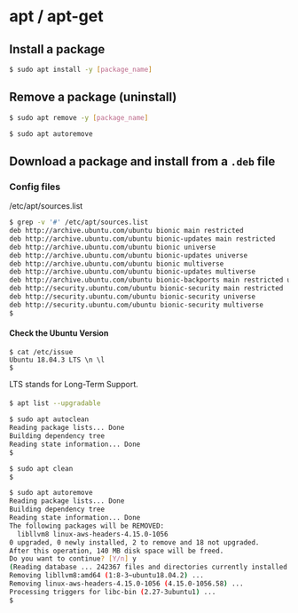 

# apt / apt-get

## Install a package
```bash
$ sudo apt install -y [package_name]
```
## Remove a package (uninstall) 
```bash
$ sudo apt remove -y [package_name]
```
```bash
$ sudo apt autoremove
```
## Download a package and install from a `.deb` file


### Config files
/etc/apt/sources.list
```bash
$ grep -v '#' /etc/apt/sources.list
deb http://archive.ubuntu.com/ubuntu bionic main restricted
deb http://archive.ubuntu.com/ubuntu bionic-updates main restricted
deb http://archive.ubuntu.com/ubuntu bionic universe
deb http://archive.ubuntu.com/ubuntu bionic-updates universe
deb http://archive.ubuntu.com/ubuntu bionic multiverse
deb http://archive.ubuntu.com/ubuntu bionic-updates multiverse
deb http://archive.ubuntu.com/ubuntu bionic-backports main restricted universe multiverse
deb http://security.ubuntu.com/ubuntu bionic-security main restricted
deb http://security.ubuntu.com/ubuntu bionic-security universe
deb http://security.ubuntu.com/ubuntu bionic-security multiverse
$
```

#### Check the Ubuntu Version
```
$ cat /etc/issue
Ubuntu 18.04.3 LTS \n \l
$
```
LTS stands for Long-Term Support.

####
```bash
$ apt list --upgradable
```

```bash
$ sudo apt autoclean
Reading package lists... Done
Building dependency tree       
Reading state information... Done
$
```
```bash
$ sudo apt clean
$
```

```bash
$ sudo apt autoremove
Reading package lists... Done
Building dependency tree       
Reading state information... Done
The following packages will be REMOVED:
  libllvm8 linux-aws-headers-4.15.0-1056
0 upgraded, 0 newly installed, 2 to remove and 18 not upgraded.
After this operation, 140 MB disk space will be freed.
Do you want to continue? [Y/n] y
(Reading database ... 242367 files and directories currently installed.)
Removing libllvm8:amd64 (1:8-3~ubuntu18.04.2) ...
Removing linux-aws-headers-4.15.0-1056 (4.15.0-1056.58) ...
Processing triggers for libc-bin (2.27-3ubuntu1) ...
$
```
